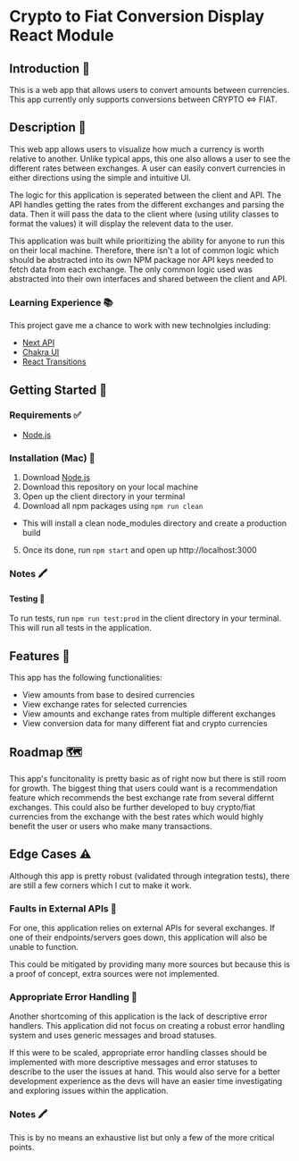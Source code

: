 # Crypto to Fiat Conversion Display React Module

## Introduction 🎩

This is a web app that allows users to convert amounts between currencies.
This app currently only supports conversions between CRYPTO <=> FIAT.

## Description 📝

This web app allows users to visualize how much a currency is worth relative to another.
Unlike typical apps, this one also allows a user to see the different rates between exchanges.
A user can easily convert currencies in either directions using the simple and intuitive UI.

The logic for this application is seperated between the client and API.
The API handles getting the rates from the different exchanges and parsing the data.
Then it will pass the data to the client where (using utility classes to format the values) it will display the relevent data to the user.

This application was built while prioritizing the ability for anyone to run this on their local machine. Therefore, there isn't a lot of common logic which should be abstracted into its own NPM package nor API keys needed to fetch data from each exchange. The only common logic used was abstracted into their own interfaces and shared between the client and API.

### Learning Experience 📚

This project gave me a chance to work with new technolgies including:

- [Next API](https://nextjs.org/docs/api-routes/introduction/)
- [Chakra UI](https://chakra-ui.com/docs/components/button/usage#social-buttons/)
- [React Transitions](https://github.com/reactjs/react-transition-group/tree/master)

## Getting Started 🏁

### Requirements ✅

- [Node.js](https://nodejs.dev/)

### Installation (Mac) 💾

1. Download [Node.js](https://nodejs.dev/)
2. Download this repository on your local machine
3. Open up the client directory in your terminal
4. Download all npm packages using `npm run clean`

- This will install a clean node_modules directory and create a production build

5. Once its done, run `npm start` and open up http://localhost:3000

### Notes 🖍

#### Testing 📝

To run tests, run `npm run test:prod` in the client directory in your terminal.
This will run all tests in the application.

## Features 🧩

This app has the following functionalities:

- View amounts from base to desired currencies
- View exchange rates for selected currencies
- View amounts and exchange rates from multiple different exchanges
- View conversion data for many different fiat and crypto currencies

## Roadmap 🗺

This app's funcitonality is pretty basic as of right now but there is still room for growth. The biggest thing that users could want is a recommendation feature which recommends the best exchange rate from several differnt exchanges. This could also be further developed to buy crypto/fiat currencies from the exchange with the best rates which would highly benefit the user or users who make many transactions.

## Edge Cases ⚠️

Although this app is pretty robust (validated through integration tests), there are still a few corners which I cut to make it work.

### Faults in External APIs 🚩

For one, this application relies on external APIs for several exchanges. If one of their endpoints/servers goes down, this application will also be unable to function.

This could be mitigated by providing many more sources but because this is a proof of concept, extra sources were not implemented.

### Appropriate Error Handling 🚩

Another shortcoming of this application is the lack of descriptive error handlers. This application did not focus on creating a robust error handling system and uses generic messages and broad statuses.

If this were to be scaled, appropriate error handling classes should be implemented with more descriptive messages and error statuses to describe to the user the issues at hand. This would also serve for a better development experience as the devs will have an easier time investigating and exploring issues within the application.

### Notes 🖍

This is by no means an exhaustive list but only a few of the more critical points.
